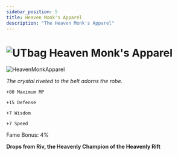 ```yaml
---
sidebar_position: 5
title: Heaven Monk's Apparel
description: "The Heaven Monk's Apparel"
---
```


# ![UTbag](https://cdn.discordapp.com/attachments/1107378591026655272/1107460067399315627/adf.png) Heaven Monk's Apparel

![HeavenMonkApparel]([http://i.imgur.com/dAnqw6P.png](https://cdn.discordapp.com/attachments/1187552567295758487/1188229691136552980/Heaven_Monks_Apparel.png?ex=6599c422&is=65874f22&hm=9215c18a3c27cdd966e15fe4b36eaf130964dc2cd6de3993cf4bef15fc77458d&))

<i>The crystal riveted to the belt adorns the robe.</i>

    +80 Maximum MP
    
    +15 Defense
    
    +7 Wisdom
    
    +7 Speed
    
Fame Bonus: 4%

**Drops from Riv, the Heavenly Champion of the Heavenly Rift**
